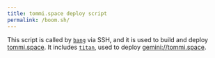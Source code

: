 ```yaml
---
title: tommi.space deploy script
permalink: /boom.sh/
---
```

This script is called by [`bang`](/sh/bang 'local script to invoke remote “boom” command') via SSH, and it is used to build and deploy [tommi.space](https://tommi.space 'tommi.space. Yes, this very website'). It includes [`titan`](/sh/titan 'the script to build tommi.space on Gemini'), used to deploy <gemini://tommi.space>.
